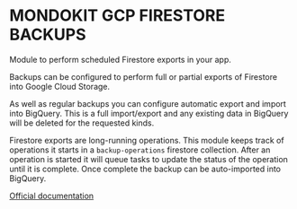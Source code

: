 # MONDOKIT GCP FIRESTORE BACKUPS

Module to perform scheduled Firestore exports in your app.

Backups can be configured to perform full or partial exports of Firestore into Google Cloud Storage.

As well as regular backups you can configure automatic export and import into BigQuery.
This is a full import/export and any existing data in BigQuery will be deleted for the requested kinds.

Firestore exports are long-running operations. This module keeps track of operations it starts in a `backup-operations` firestore collection.
After an operation is started it will queue tasks to update the status of the operation until it is complete.
Once complete the backup can be auto-imported into BigQuery.

[Official documentation](https://mondokit.dev/packages/gcp-firestore-backups.html)
